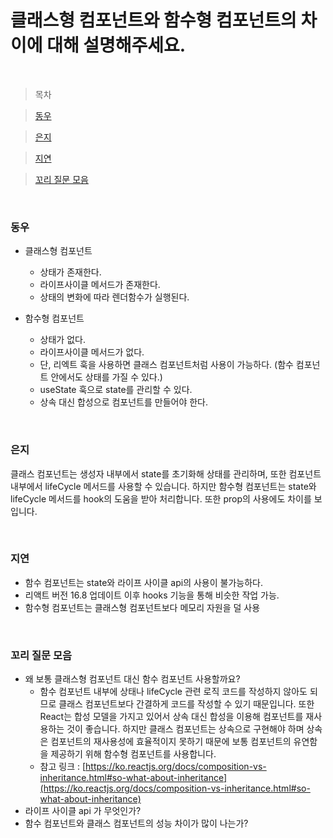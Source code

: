 # 클래스형 컴포넌트와 함수형 컴포넌트의 차이에 대해 설명해주세요.

<br />

> 목차

> [동우](#동우)

> [은지](#은지)

> [지연](#지연)

> [꼬리 질문 모음](#꼬리-질문-모음)

<br />

### 동우

- 클래스형 컴포넌트

  - 상태가 존재한다.
  - 라이프사이클 메서드가 존재한다.
  - 상태의 변화에 따라 렌더함수가 실행된다.

- 함수형 컴포넌트
  - 상태가 없다.
  - 라이프사이클 메서드가 없다.
  - 단, 리엑트 훅을 사용하면 클래스 컴포넌트처럼 사용이 가능하다. (함수 컴포넌트 안에서도 상태를 가질 수 있다.)
  - useState 훅으로 state를 관리할 수 있다.
  - 상속 대신 합성으로 컴포넌트를 만들어야 한다.

<br />

### 은지

클래스 컴포넌트는 생성자 내부에서 state를 초기화해 상태를 관리하며, 또한 컴포넌트 내부에서 lifeCycle 메서드를 사용할 수 있습니다. 하지만 함수형 컴포넌트는 state와 lifeCycle 메서드를 hook의 도움을 받아 처리합니다. 또한 prop의 사용에도 차이를 보입니다.

<br />

### 지연

- 함수 컴포넌트는 state와 라이프 사이클 api의 사용이 불가능하다.
- 리액트 버전 16.8 업데이트 이후 hooks 기능을 통해 비슷한 작업 가능.
- 함수형 컴포넌트는 클래스형 컴포넌트보다 메모리 자원을 덜 사용

<br />

### 꼬리 질문 모음

- 왜 보통 클래스형 컴포넌트 대신 함수 컴포넌트 사용할까요?
  - 함수 컴포넌트 내부에 상태나 lifeCycle 관련 로직 코드를 작성하지 않아도 되므로 클래스 컴포넌트보다 간결하게 코드를 작성할 수 있기 때문입니다.
    또한 React는 합성 모델을 가지고 있어서 상속 대신 합성을 이용해 컴포넌트를 재사용하는 것이 좋습니다. 하지만 클래스 컴포넌트는 상속으로 구현해야 하며 상속은 컴포넌트의 재사용성에 효율적이지 못하기 때문에 보통 컴포넌트의 유연함을 제공하기 위해 함수형 컴포넌트를 사용합니다.
  - 참고 링크 : [https://ko.reactjs.org/docs/composition-vs-inheritance.html#so-what-about-inheritance](https://ko.reactjs.org/docs/composition-vs-inheritance.html#so-what-about-inheritance)
- 라이프 사이클 api 가 무엇인가?
- 함수 컴포넌트와 클래스 컴포넌트의 성능 차이가 많이 나는가?
